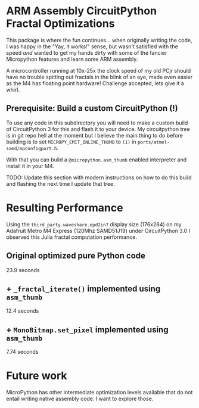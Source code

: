 # ARM Assembly CircuitPython Fractal Optimizations

This package is where the fun continues... when originally writing
the code, I was happy in the "Yay, it works!" sense, but wasn't
satisfied with the speed _and_ wanted to get my hands dirty with
some of the fancier Micropython features and learn some ARM assembly.

A microcontroller running at 10x-25x the clock speed of my old PCjr
should have no trouble spitting out fractals in the blink of an eye,
made even easier as the M4 has floating point hardware!
Challenge accepted, lets give it a whirl.

## Prerequisite: Build a custom CircuitPython (!)

To use any code in this subdirectory you will need to make a custom
build of CircuitPython 3 for this and flash it to your device.  My
circuitpython tree is in git repo hell at the moment but I believe the
main thing to do before building is to set `MICROPY_EMIT_INLINE_THUMB`
to `(1)` in `ports/atmel-samd/mpconfigport.h`.

With that you can build a `@micropython.asm_thumb` enabled interpreter
and install it in your M4.

TODO: Update this section with modern instructions on how to do this
build and flashing the next time I update that tree.

# Resulting Performance

Using the `third_party.waveshare.epd2in7` display size (176x264) on my Adafruit
Metro M4 Express (120Mhz SAMD51J19) under CircuitPython 3.0 I observed this
Julia fractal computation performance.

## Original optimized pure Python code

23.9 seconds

## + `_fractal_iterate()` implemented using `asm_thumb`

12.4 seconds

## + `MonoBitmap.set_pixel` implemented using `asm_thumb`

7.74 seconds

# Future work

MicroPython has other intermediate optimization levels available that
do not entail writing native assembly code.  I want to explore those.
